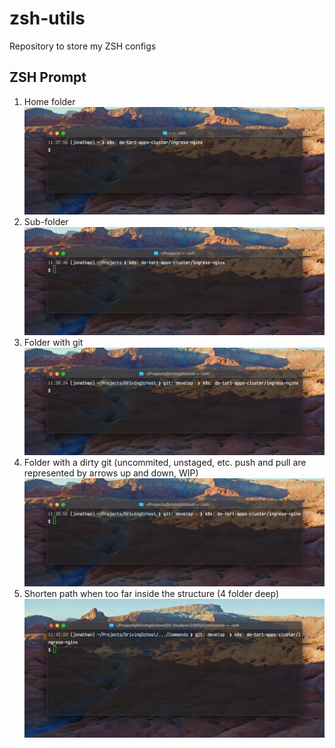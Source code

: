 # zsh-utils
Repository to store my ZSH configs

## ZSH Prompt
1. Home folder
![Home](/screenshots/home%20directory.png)
2. Sub-folder
![First child sub-folder](/screenshots/project%20directory.png)
3. Folder with git
![Git](/screenshots/inside%20a%20git%20repo.png)
4. Folder with a dirty git (uncommited, unstaged, etc. push and pull are represented by arrows up and down, WIP)
![Git Dirty](/screenshots/inside%20a%20git%20repo%20dirty.png)
5. Shorten path when too far inside the structure (4 folder deep)
![Shorten path](/screenshots/shorten%20path.png)
